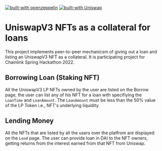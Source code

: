 [![built-with openzeppelin](https://img.shields.io/badge/built%20with-OpenZeppelin-3677FF)](https://docs.openzeppelin.com/)
[![built-with Uniswap](https://img.shields.io/badge/built%20with-OpenZeppelin-3677FF)](https://github.com/Uniswap)

# UniswapV3 NFTs as a collateral for loans

This project implements peer-to-peer mechanicsm of giving out a loan and listing an UniswapV3 NFT as a collateral.
It is participating project for Chainlink Spring Hackathon 2022.

## Borrowing Loan (Staking NFT)

All the UniswapV3 LP NFTs owned by the user are listed on the Borrow page, the user can list any of his NFT for a loan with specifiying the `LoanTime` and `LoanAmount`.
The `LoanAmount` must be less than the 50% value of the LP Token i.e., NFT's underlying liquidity.

## Lending Money

All the NFTs that are listed by all the users over the platfrom are displayed on the `Lend` page.
The user can provide loan in DAI to the NFT owners, getting returns from the interest earned from that NFT from Uniswap.



